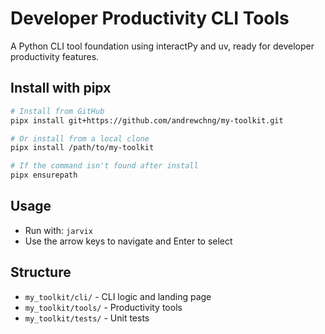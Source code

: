# Developer Productivity CLI Tools

A Python CLI tool foundation using interactPy and uv, ready for developer productivity features.

## Install with pipx

```bash
# Install from GitHub
pipx install git+https://github.com/andrewchng/my-toolkit.git

# Or install from a local clone
pipx install /path/to/my-toolkit

# If the command isn't found after install
pipx ensurepath
```

## Usage

- Run with: `jarvix`
- Use the arrow keys to navigate and Enter to select

## Structure

- `my_toolkit/cli/` - CLI logic and landing page
- `my_toolkit/tools/` - Productivity tools
- `my_toolkit/tests/` - Unit tests
